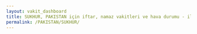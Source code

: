 ```yaml
---
layout: vakit_dashboard
title: SUKHUR, PAKISTAN için iftar, namaz vakitleri ve hava durumu - ilçe/eyalet seç
permalink: /PAKISTAN/SUKHUR/
---
```


<script type="text/javascript">
  var GLOBAL_COUNTRY = 'PAKISTAN';
  var GLOBAL_CITY = 'SUKHUR';
  var GLOBAL_STATE = '';
  var lat = 72;
  var lon = 21;
</script>
